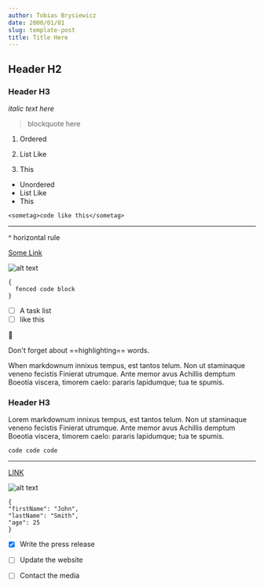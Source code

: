 ```yaml
---
author: Tobias Brysiewicz
date: 2000/01/01
slug: template-post
title: Title Here
---
```


## Header H2

### Header H3

*italic text here*

>blockquote here

1. Ordered

2. List Like

3. This

- Unordered
- List Like
- This

`<sometag>code like this</sometag>`

---
^ horizontal rule

[Some Link](https://www.teebrysiewicz.com)

![alt text](image.jpg)

```
{
  fenced code block
}
```

- [ ] A task list
- [ ] like this

:whale:

Don't forget about ==highlighting== words.



When markdownum innixus tempus, est tantos telum. Non ut staminaque veneno
fecistis Finierat utrumque. Ante memor avus Achillis demptum Boeotia viscera,
timorem caelo: pararis lapidumque; tua te spumis.

### Header H3

Lorem markdownum innixus tempus, est tantos telum. Non ut staminaque veneno
fecistis Finierat utrumque. Ante memor avus Achillis demptum Boeotia viscera,
timorem caelo: pararis lapidumque; tua te spumis.

  `code code code`

---

[LINK](https://www.example.com)

![alt text](image.jpg)


  ```
{
  "firstName": "John",
  "lastName": "Smith",
  "age": 25
}
```

- [x] Write the press release
- [ ] Update the website
- [ ] Contact the media


